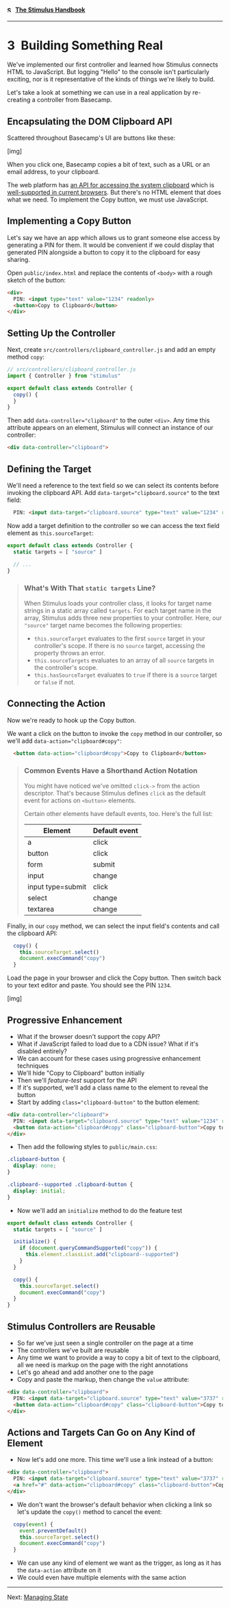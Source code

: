 #### [<img src="../assets/logo.svg" width="12" height="12" alt="Stimulus">](../README.md) [The Stimulus Handbook](README.md)

---

# 3 Building Something Real

We've implemented our first controller and learned how Stimulus connects HTML to JavaScript. But logging "Hello" to the console isn't particularly exciting, nor is it representative of the kinds of things we're likely to build.

Let's take a look at something we can use in a real application by re-creating a controller from Basecamp.

## Encapsulating the DOM Clipboard API

Scattered throughout Basecamp's UI are buttons like these:

[img]

When you click one, Basecamp copies a bit of text, such as a URL or an email address, to your clipboard.

The web platform has [an API for accessing the system clipboard](https://www.w3.org/TR/clipboard-apis/) which is [well-supported in current browsers](https://caniuse.com/#feat=clipboard). But there's no HTML element that does what we need. To implement the Copy button, we must use JavaScript.

## Implementing a Copy Button

Let's say we have an app which allows us to grant someone else access by generating a PIN for them. It would be convenient if we could display that generated PIN alongside a button to copy it to the clipboard for easy sharing.

Open `public/index.html` and replace the contents of `<body>` with a rough sketch of the button:

```html
<div>
  PIN: <input type="text" value="1234" readonly>
  <button>Copy to Clipboard</button>
</div>
```

## Setting Up the Controller

Next, create `src/controllers/clipboard_controller.js` and add an empty method `copy`:

```js
// src/controllers/clipboard_controller.js
import { Controller } from "stimulus"

export default class extends Controller {
  copy() {
  }
}
```

Then add `data-controller="clipboard"` to the outer `<div>`. Any time this attribute appears on an element, Stimulus will connect an instance of our controller:

```html
<div data-controller="clipboard">
```

## Defining the Target

We'll need a reference to the text field so we can select its contents before invoking the clipboard API. Add `data-target="clipboard.source"` to the text field:

```html
  PIN: <input data-target="clipboard.source" type="text" value="1234" readonly>
```

Now add a target definition to the controller so we can access the text field element as `this.sourceTarget`:

```js
export default class extends Controller {
  static targets = [ "source" ]

  // ...
}
```

> ### What's With That `static targets` Line?
>
> When Stimulus loads your controller class, it looks for target name strings in a static array called `targets`. For each target name in the array, Stimulus adds three new properties to your controller. Here, our `"source"` target name becomes the following properties:
>
> * `this.sourceTarget` evaluates to the first `source` target in your controller's scope. If there is no `source` target, accessing the property throws an error.
> * `this.sourceTargets` evaluates to an array of all `source` targets in the controller's scope.
> * `this.hasSourceTarget` evaluates to `true` if there is a `source` target or `false` if not.


## Connecting the Action

Now we're ready to hook up the Copy button.

We want a click on the button to invoke the `copy` method in our controller, so we'll add `data-action="clipboard#copy"`:

```html
  <button data-action="clipboard#copy">Copy to Clipboard</button>
```

> ### Common Events Have a Shorthand Action Notation
>
> You might have noticed we've omitted `click->` from the action descriptor. That's because Stimulus defines `click` as the default event for actions on `<button>` elements.
>
> Certain other elements have default events, too. Here's the full list:
>
> Element           | Default event
> ----------------- | -------------
> a                 | click
> button            | click
> form              | submit
> input             | change
> input type=submit | click
> select            | change
> textarea          | change

Finally, in our `copy` method, we can select the input field's contents and call the clipboard API:

```js
  copy() {
    this.sourceTarget.select()
    document.execCommand("copy")
  }
```

Load the page in your browser and click the Copy button. Then switch back to your text editor and paste. You should see the PIN `1234`.

[img]

## Progressive Enhancement

* What if the browser doesn't support the copy API?
* What if JavaScript failed to load due to a CDN issue? What if it's disabled entirely?
* We can account for these cases using progressive enhancement techniques
* We'll hide "Copy to Clipboard" button initially
* Then we'll _feature-test_ support for the API
* If it's supported, we'll add a class name to the element to reveal the button
* Start by adding `class="clipboard-button"` to the button element:

```html
<div data-controller="clipboard">
  PIN: <input data-target="clipboard.source" type="text" value="1234" readonly>
  <button data-action="clipboard#copy" class="clipboard-button">Copy to Clipboard</button>
</div>
```

* Then add the following styles to `public/main.css`:

```css
.clipboard-button {
  display: none;
}

.clipboard--supported .clipboard-button {
  display: initial;
}
```

* Now we'll add an `initialize` method to do the feature test

```js
export default class extends Controller {
  static targets = [ "source" ]

  initialize() {
    if (document.queryCommandSupported("copy")) {
      this.element.classList.add("clipboard--supported")
    }
  }

  copy() {
    this.sourceTarget.select()
    document.execCommand("copy")
  }
}
```

## Stimulus Controllers are Reusable

* So far we've just seen a single controller on the page at a time
* The controllers we've built are reusable
* Any time we want to provide a way to copy a bit of text to the clipboard, all we need is markup on the page with the right annotations
* Let's go ahead and add another one to the page
* Copy and paste the markup, then change the `value` attribute:

```html
<div data-controller="clipboard">
  PIN: <input data-target="clipboard.source" type="text" value="3737" readonly>
  <button data-action="clipboard#copy" class="clipboard-button">Copy to Clipboard</button>
</div>
```

## Actions and Targets Can Go on Any Kind of Element

* Now let's add one more. This time we'll use a link instead of a button:

```html
<div data-controller="clipboard">
  PIN: <input data-target="clipboard.source" type="text" value="3737" readonly>
  <a href="#" data-action="clipboard#copy" class="clipboard-button">Copy to Clipboard</a>
</div>
```
* We don't want the browser's default behavior when clicking a link so let's update the `copy()` method to cancel the event:

```js
  copy(event) {
    event.preventDefault()
    this.sourceTarget.select()
    document.execCommand("copy")
  }
```

* We can use any kind of element we want as the trigger, as long as it has the `data-action` attribute on it
* We could even have multiple elements with the same action

---

Next: [Managing State](04_managing_state.md)

